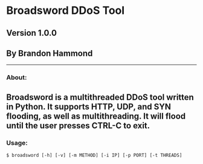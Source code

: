 # Broadsword DDoS Tool
## Version 1.0.0
## By Brandon Hammond
---
### About:
Broadsword is a multithreaded DDoS tool written in Python. It supports HTTP, UDP, and SYN flooding, as well as multithreading. It will flood until the user presses CTRL-C to exit. 
---
### Usage:
`$ broadsword [-h] [-v] [-m METHOD] [-i IP] [-p PORT] [-t THREADS]`


